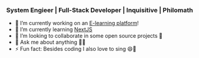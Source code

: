 <!--
**iAmmar7/iAmmar7** is a ✨ _special_ ✨ repository because its `README.md` (this file) appears on your GitHub profile.

Here are some ideas to get you started:
-->

### System Engieer | Full-Stack Developer | Inquisitive | Philomath

- 🔭 I’m currently working on an [E-learning platform](https://parhako.com)!
- 🌱 I’m currently learning [NextJS](https://github.com/vercel/next.js)
- 👯 I’m looking to collaborate in some open source projects 📂
- 💬 Ask me about anything 🤷‍♂️
- ⚡ Fun fact: Besides coding I also love to sing 😄🎵
